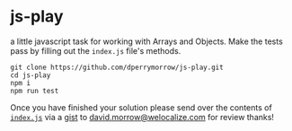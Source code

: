 # js-play
a little javascript task for working with Arrays and Objects.
Make the tests pass by filling out the `index.js` file's methods.

```
git clone https://github.com/dperrymorrow/js-play.git
cd js-play
npm i
npm run test
```

Once you have finished your solution please send over the contents of [`index.js`](https://github.com/dperrymorrow/js-play/blob/master/index.js) via a [gist](https://gist.github.com/) to david.morrow@welocalize.com for review
thanks!


